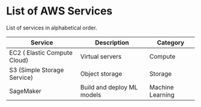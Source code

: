 # List of AWS Services

List of services in alphabetical order.

| Service | Description | Category
| - | - | - |
| EC2 ( Elastic Compute Cloud)| Virtual servers | Compute
| S3 (Simple Storage Service) | Object storage | Storage
| SageMaker | Build and deploy ML models | Machine Learning